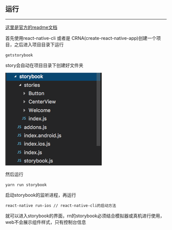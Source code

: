 ## 运行

---

[这里是官方的readme文档](https://github.com/storybooks/storybook/tree/master/app/react-native)

首先使用react-native-cli 或者是 CRNA(create-react-native-app)创建一个项目，之后进入项目目录下运行

`getstorybook`

story会自动在项目目录下创建好文件夹

![项目目录](/assets/WX20171221-170851.png)

然后运行

`yarn run storybook`

启动storybook的监听进程，再运行  

`react-native run-ios // react-native-cli的启动方法`

就可以进入storybook的界面，rn的storybook必须结合模拟器或真机进行使用，web不会展示组件样式，只有控制台信息
